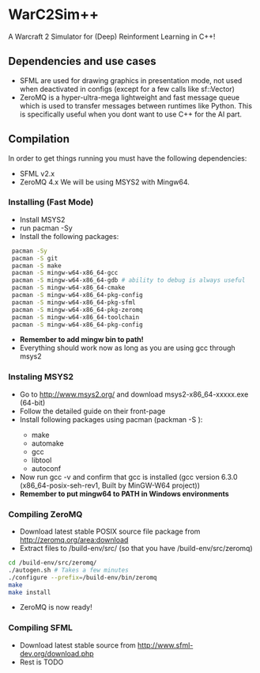 # WarC2Sim++
A Warcraft 2 Simulator for (Deep) Reinforment Learning in C++!

## Dependencies and use cases
* SFML are used for drawing graphics in presentation mode, not used when deactivated in configs (except for a few calls like sf::Vector)
* ZeroMQ is a hyper-ultra-mega lightweight and fast message queue which is used to transfer messages between runtimes like Python. This is specifically useful when you dont want to use C++ for the AI part.

## Compilation
In order to get things running you must have the following dependencies:
* SFML v2.x
* ZeroMQ 4.x
We will be using MSYS2 with Mingw64.

### Installing (Fast Mode)
* Install MSYS2
* run pacman -Sy
* Install the following packages:
```bash
 pacman -Sy
 pacman -S git
 pacman -S make
 pacman -S mingw-w64-x86_64-gcc
 pacman -S mingw-w64-x86_64-gdb # ability to debug is always useful
 pacman -S mingw-w64-x86_64-cmake
 pacman -S mingw-w64-x86_64-pkg-config
 pacman -S mingw-w64-x86_64-pkg-sfml
 pacman -S mingw-w64-x86_64-pkg-zeromq
 pacman -S mingw-w64-x86_64-toolchain
 pacman -S mingw-w64-x86_64-pkg-config
```
* **Remember to add mingw bin to path!**
* Everything should work now as long as you are using gcc through msys2


### Instaling MSYS2
* Go to http://www.msys2.org/ and download msys2-x86_64-xxxxx.exe (64-bit)
* Follow the detailed guide on their front-page
* Install following packages using pacman (packman -S <package>):
    * make 
    * automake
    * gcc
    * libtool
    * autoconf
* Now run gcc -v and confirm that gcc is installed (gcc version 6.3.0 (x86_64-posix-seh-rev1, Built by MinGW-W64 project))
* **Remember to put mingw64 to PATH in Windows environments**

### Compiling ZeroMQ
* Download latest stable POSIX source file package from http://zeromq.org/area:download
* Extract files to /build-env/src/  (so that you have /build-env/src/zeromq)
```bash
cd /build-env/src/zeromq/
./autogen.sh # Takes a few minutes
./configure --prefix=/build-env/bin/zeromq
make
make install
```
* ZeroMQ is now ready!

### Compiling SFML
* Download latest stable source from http://www.sfml-dev.org/download.php
* Rest is TODO 
